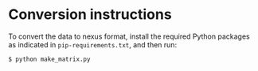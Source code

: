 # Conversion instructions

To convert the data to nexus format, install the required Python packages as indicated in `pip-requirements.txt`, and then run:

```
$ python make_matrix.py
```
